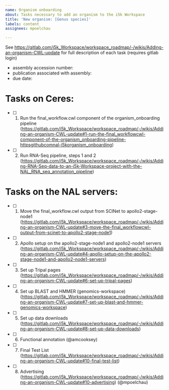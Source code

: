```yaml
---
name: Organism onboarding
about: Tasks necessary to add an organism to the i5k Workspace
title: 'New organism: [Genus species]'
labels: content
assignees: mpoelchau

---
```


See https://gitlab.com/i5k_Workspace/workspace_roadmap/-/wikis/Adding-an-organism-CWL-update for full description of each task (requires gitlab login)

- assembly accession number:
- publication associated with assembly:
- due date:

# Tasks on Ceres:
- [ ] 1. Run the final_workflow.cwl component of the organism_onboarding pipeline (https://gitlab.com/i5k_Workspace/workspace_roadmap/-/wikis/Adding-an-organism-CWL-update#1-run-the-final_workflowcwl-component-of-the-organism_onboarding-pipeline-httpsgithubcomnal-i5korganism_onboarding)
- [ ] 2. Run RNA-Seq pipeline, steps 1 and 2 (https://gitlab.com/i5k_Workspace/workspace_roadmap/-/wikis/Adding-RNA-Seq-data-to-an-i5k-Workspace-project-with-the-NAL_RNA_seq_annotation_pipeline)

# Tasks on the NAL servers:  
- [ ] 1. Move the final_workflow.cwl output from SCINet to apollo2-stage-node1 (https://gitlab.com/i5k_Workspace/workspace_roadmap/-/wikis/Adding-an-organism-CWL-update#3-move-the-final_workflowcwl-output-from-scinet-to-apollo2-stage-node1)
- [ ] 2. Apollo setup on the apollo2-stage-node1 and apollo2-node1 servers (https://gitlab.com/i5k_Workspace/workspace_roadmap/-/wikis/Adding-an-organism-CWL-update#4-apollo-setup-on-the-apollo2-stage-node1-and-apollo2-node1-servers) 
- [ ] 3. Set up Tripal pages (https://gitlab.com/i5k_Workspace/workspace_roadmap/-/wikis/Adding-an-organism-CWL-update#6-set-up-tripal-pages)
- [ ] 4. Set up BLAST and HMMER (genomics-workspace) (https://gitlab.com/i5k_Workspace/workspace_roadmap/-/wikis/Adding-an-organism-CWL-update#7-set-up-blast-and-hmmer-genomics-workspace)
- [ ] 5. Set up data downloads (https://gitlab.com/i5k_Workspace/workspace_roadmap/-/wikis/Adding-an-organism-CWL-update#8-set-up-data-downloads)
- [ ] 6. Functional annotation (@amcooksey)
- [ ] 7. Final Test List (https://gitlab.com/i5k_Workspace/workspace_roadmap/-/wikis/Adding-an-organism-CWL-update#10-final-test-list)
- [ ] 8. Advertising (https://gitlab.com/i5k_Workspace/workspace_roadmap/-/wikis/Adding-an-organism-CWL-update#10-advertising) (@mpoelchau)
